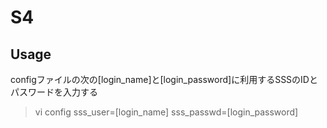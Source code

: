 S4
====

## Usage
configファイルの次の[login_name]と[login_password]に利用するSSSのIDとパスワードを入力する
> vi config
> sss_user=[login_name]
> sss_passwd=[login_password]

